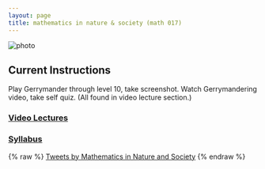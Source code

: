 ```yaml
---
layout: page
title: mathematics in nature & society (math 017)
---
```


![photo](https://uvm.edu/~bfemery/MiNS_logo_cropped.png)

## Current Instructions
Play Gerrymander through level 10, take screenshot. Watch Gerrymandering video, take self quiz. (All found in video lecture section.)

### [Video Lectures](https://dbemerydt.github.io/math017lectures)
### [Syllabus](https://uvm.edu/~bfemery/math17/Math017Syllabus.pdf)

{% raw %}
<a class="twitter-timeline" data-height="600" href="https://twitter.com/MiNS_UVM?ref_src=twsrc%5Etfw">Tweets by Mathematics in Nature and Society</a> <script async src="https://platform.twitter.com/widgets.js" charset="utf-8"></script>
{% endraw %}
